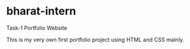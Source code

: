 # bharat-intern
Task-1 Portfolio Website 

This is my very own first portfolio project using HTML and CSS mainly.
